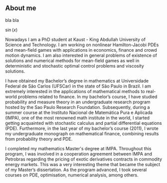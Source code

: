 ## About me

bla bla

$\sin(x)$

Nowadays I am a PhD student at Kaust - King Abdullah University of Science and Technology. I am working on nonlinear Hamilton-Jacobi PDEs and mean-field games with applications in economics, finance and crowd motion dynamics. I am also interested in general problems of existence of solutions and numerical methods for mean-field games as well in deterministic and stochastic optimal control problems and viscosity solutions.

I have obtained my Bachelor’s degree in mathematics at Universidade Federal de São Carlos (UFSCar) in the state of São Paulo in Brazil. I am extremely interested in the applications of mathematical methods to real-world problems related to finance. In my bachelor’s course, I have studied probability and measure theory in an undergraduate research program hosted by the Sao Paulo Research Foundation. Subsequently, during a summer course at the Instituto Nacional de Matemática Pura e Aplicada (IMPA), one of the most renowned math institute in the world, I started getting acquainted with stochastic calculus and partial differential equations (PDE). Furthermore, in the last year of my bachelor’s course (2011), I wrote my undergraduate monograph on mathematical finance, combining results from probability theory and PDE.

I completed my mathematics Master's degree at IMPA. Throughout this program, I was involved in a cooperation agreement between IMPA and Petrobras regarding the pricing of exotic derivatives contracts in commodity energy markets. This was a very interesting theme that became the subject of my Master’s dissertation. As the program advanced, I took several courses on PDE, optimisation, numerical analysis, among others.
